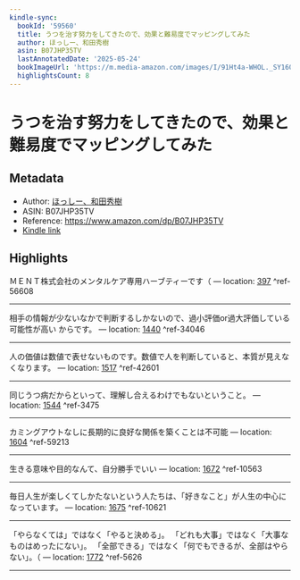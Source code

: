```yaml
---
kindle-sync:
  bookId: '59560'
  title: うつを治す努力をしてきたので、効果と難易度でマッピングしてみた
  author: ほっしー、和田秀樹
  asin: B07JHP35TV
  lastAnnotatedDate: '2025-05-24'
  bookImageUrl: 'https://m.media-amazon.com/images/I/91Ht4a-WHOL._SY160.jpg'
  highlightsCount: 8
---
```

# うつを治す努力をしてきたので、効果と難易度でマッピングしてみた
## Metadata
* Author: [ほっしー、和田秀樹](https://www.amazon.comundefined)
* ASIN: B07JHP35TV
* Reference: https://www.amazon.com/dp/B07JHP35TV
* [Kindle link](kindle://book?action=open&asin=B07JHP35TV)

## Highlights
ＭＥＮＴ株式会社のメンタルケア専用ハーブティーです（ — location: [397](kindle://book?action=open&asin=B07JHP35TV&location=397) ^ref-56608

---
相手の情報が少ないなかで判断するしかないので、過小評価or過大評価している可能性が高い からです。 — location: [1440](kindle://book?action=open&asin=B07JHP35TV&location=1440) ^ref-34046

---
人の価値は数値で表せないものです。数値で人を判断していると、本質が見えなくなります。 — location: [1517](kindle://book?action=open&asin=B07JHP35TV&location=1517) ^ref-42601

---
同じうつ病だからといって、理解し合えるわけでもないということ。 — location: [1544](kindle://book?action=open&asin=B07JHP35TV&location=1544) ^ref-3475

---
カミングアウトなしに長期的に良好な関係を築くことは不可能 — location: [1604](kindle://book?action=open&asin=B07JHP35TV&location=1604) ^ref-59213

---
生きる意味や目的なんて、自分勝手でいい — location: [1672](kindle://book?action=open&asin=B07JHP35TV&location=1672) ^ref-10563

---
毎日人生が楽しくてしかたないという人たちは、「好きなこと」が人生の中心になっています。 — location: [1675](kindle://book?action=open&asin=B07JHP35TV&location=1675) ^ref-10621

---
「やらなくては」ではなく「やると決める」。 「どれも大事」ではなく「大事なものはめったにない」。 「全部できる」ではなく「何でもできるが、全部はやらない」。（ — location: [1772](kindle://book?action=open&asin=B07JHP35TV&location=1772) ^ref-5626

---
